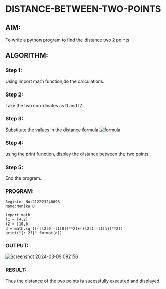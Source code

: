 # DISTANCE-BETWEEN-TWO-POINTS

## AIM:
To write a python program to find the distance two 2 points
## ALGORITHM:
### Step 1: 
Using import math function,do the calculations. 

### Step 2:
Take the two coordinates as l1 and l2.

### Step 3: 
Substitute the values in the distance formula  ![formula](/formula.JPG)
### Step 4:
using the print function, display the distance between the two points.

### Step 5: 
End the program.

### PROGRAM:
~~~
Register No:212223240096
Name:Monika D

import math 
l1 = [4,2]
l2 = [10,6]
d = math.sqrt(((l2[0]-l1[0])**2)+((l2[1]-l1[1])**2))
print("{:.2f}".format(d))
~~~

### OUTPUT:

![Screenshot 2024-03-09 092156](https://github.com/dhanamoni/DISTANCE-BETWEEN-TWO-POINTS/assets/151629757/c4a8cc1e-7748-441d-8d32-ba56c38e53ee)


### RESULT:
Thus the distance of the two points is sucessfully executed and displayed.
